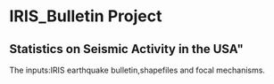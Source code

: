 # IRIS_Bulletin Project

## Statistics on Seismic Activity in the USA"

The inputs:IRIS earthquake bulletin,shapefiles and focal mechanisms. 

